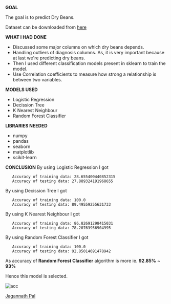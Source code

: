 **GOAL**

The goal is to predict Dry Beans.

Dataset can be downloaded from [here](https://www.kaggle.com/josegarban/beans-classification)

**WHAT I HAD DONE**
- Discussed some major columns on which dry beans depends.
- Handling outliers of diagnosis columns. As, it is very important because at last we're predicting dry beans.
- Then I used different classification models present in sklearn to train the model.
- Use Correlation coefficients to measure how strong a relationship is between two variables.

**MODELS USED**
-  Logistic Regression
-  Decission Tree
-  K Nearest Neighbour
-  Random Forest Classifier

**LIBRARIES NEEDED**
- numpy
- pandas
- seaborn
- matplotlib
- scikit-learn

**CONCLUSION**
By using Logistic Regression I got 
 ```
    Accuracy of training data: 28.655400440852315
    Accuracy of testing data: 27.889324191968655
 ``` 


 By using Decission Tree I got 
 ```
    Accuracy of training data: 100.0
    Accuracy of testing data: 89.49559255631733
 ``` 

 By using K Nearest Neighbour I got 
 ```
    Accuracy of training data: 86.82691298415031
    Accuracy of testing data: 78.20763956904995
 ``` 


 By using Random Forest Classifier I got 
 ```
    Accuracy of training data: 100.0
    Accuracy of testing data: 92.85014691478942
 ``` 


As accuracy of **Random Forest Classifier** algorithm is more ie. **92.85%** ~ **93%**

Hence this model is selected.


<img align="center" alt="acc"  src="https://github.com/Jagannath8/ML-ProjectKart/blob/beans/Dry%20Beans%20Classification/Images/accuracy.png" />

<a href="https://github.com/Jagannath8">Jagannath Pal</a>
